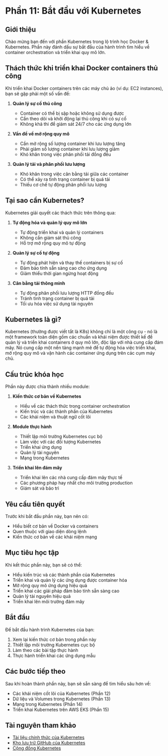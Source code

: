 # Phần 11: Bắt đầu với Kubernetes

## Giới thiệu

Chào mừng bạn đến với phần Kubernetes trong lộ trình học Docker & Kubernetes. Phần này đánh dấu sự bắt đầu của hành trình tìm hiểu về container orchestration và triển khai quy mô lớn.

## Thách thức khi triển khai Docker containers thủ công

Khi triển khai Docker containers trên các máy chủ ảo (ví dụ: EC2 instances), bạn sẽ gặp phải một số vấn đề:

1. **Quản lý sự cố thủ công**
   - Container có thể bị sập hoặc không sử dụng được
   - Cần theo dõi và khởi động lại thủ công khi có sự cố
   - Không khả thi để giám sát 24/7 cho các ứng dụng lớn

2. **Vấn đề về mở rộng quy mô**
   - Cần mở rộng số lượng container khi lưu lượng tăng
   - Phải giảm số lượng container khi lưu lượng giảm
   - Khó khăn trong việc phân phối tải đồng đều

3. **Quản lý tải và phân phối lưu lượng**
   - Khó khăn trong việc cân bằng tải giữa các container
   - Có thể xảy ra tình trạng container bị quá tải
   - Thiếu cơ chế tự động phân phối lưu lượng

## Tại sao cần Kubernetes?

Kubernetes giải quyết các thách thức trên thông qua:

1. **Tự động hóa và quản lý quy mô lớn**
   - Tự động triển khai và quản lý containers
   - Không cần giám sát thủ công
   - Hỗ trợ mở rộng quy mô tự động

2. **Quản lý sự cố tự động**
   - Tự động phát hiện và thay thế containers bị sự cố
   - Đảm bảo tính sẵn sàng cao cho ứng dụng
   - Giảm thiểu thời gian ngừng hoạt động

3. **Cân bằng tải thông minh**
   - Tự động phân phối lưu lượng HTTP đồng đều
   - Tránh tình trạng container bị quá tải
   - Tối ưu hóa việc sử dụng tài nguyên

## Kubernetes là gì?

Kubernetes (thường được viết tắt là K8s) không chỉ là một công cụ - nó là một framework toàn diện gồm các chuẩn và khái niệm được thiết kế để quản lý và triển khai containers ở quy mô lớn, độc lập với nhà cung cấp đám mây. Nó cung cấp một nền tảng mạnh mẽ để tự động hóa việc triển khai, mở rộng quy mô và vận hành các container ứng dụng trên các cụm máy chủ.

## Cấu trúc khóa học

Phần này được chia thành nhiều module:

1. **Kiến thức cơ bản về Kubernetes**
   - Hiểu về các thách thức trong container orchestration
   - Kiến trúc và các thành phần của Kubernetes
   - Các khái niệm và thuật ngữ cốt lõi

2. **Module thực hành**
   - Thiết lập môi trường Kubernetes cục bộ
   - Làm việc với các đối tượng Kubernetes
   - Triển khai ứng dụng
   - Quản lý tài nguyên
   - Mạng trong Kubernetes

3. **Triển khai lên đám mây**
   - Triển khai lên các nhà cung cấp đám mây thực tế
   - Các phương pháp hay nhất cho môi trường production
   - Giám sát và bảo trì

## Yêu cầu tiên quyết

Trước khi bắt đầu phần này, bạn nên có:
- Hiểu biết cơ bản về Docker và containers
- Quen thuộc với giao diện dòng lệnh
- Kiến thức cơ bản về các khái niệm mạng

## Mục tiêu học tập

Khi kết thúc phần này, bạn sẽ có thể:
- Hiểu kiến trúc và các thành phần của Kubernetes
- Triển khai và quản lý các ứng dụng được container hóa
- Mở rộng quy mô ứng dụng hiệu quả
- Triển khai các giải pháp đảm bảo tính sẵn sàng cao
- Quản lý tài nguyên hiệu quả
- Triển khai lên môi trường đám mây

## Bắt đầu

Để bắt đầu hành trình Kubernetes của bạn:
1. Xem lại kiến thức cơ bản trong phần này
2. Thiết lập môi trường Kubernetes cục bộ
3. Làm theo các bài tập thực hành
4. Thực hành triển khai các ứng dụng mẫu

## Các bước tiếp theo

Sau khi hoàn thành phần này, bạn sẽ sẵn sàng để tìm hiểu sâu hơn về:
- Các khái niệm cốt lõi của Kubernetes (Phần 12)
- Dữ liệu và Volumes trong Kubernetes (Phần 13)
- Mạng trong Kubernetes (Phần 14)
- Triển khai Kubernetes trên AWS EKS (Phần 15)

## Tài nguyên tham khảo

- [Tài liệu chính thức của Kubernetes](https://kubernetes.io/docs/home/)
- [Kho lưu trữ GitHub của Kubernetes](https://github.com/kubernetes/kubernetes)
- [Cộng đồng Kubernetes](https://kubernetes.io/community/)
